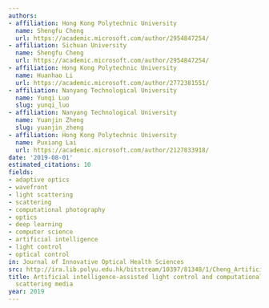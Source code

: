 ```yaml
---
authors:
- affiliation: Hong Kong Polytechnic University
  name: Shengfu Cheng
  url: https://academic.microsoft.com/author/2954847254/
- affiliation: Sichuan University
  name: Shengfu Cheng
  url: https://academic.microsoft.com/author/2954847254/
- affiliation: Hong Kong Polytechnic University
  name: Huanhao Li
  url: https://academic.microsoft.com/author/2772381551/
- affiliation: Nanyang Technological University
  name: Yunqi Luo
  slug: yunqi_luo
- affiliation: Nanyang Technological University
  name: Yuanjin Zheng
  slug: yuanjin_zheng
- affiliation: Hong Kong Polytechnic University
  name: Puxiang Lai
  url: https://academic.microsoft.com/author/2127833918/
date: '2019-08-01'
estimated_citations: 10
fields:
- adaptive optics
- wavefront
- light scattering
- scattering
- computational photography
- optics
- deep learning
- computer science
- artificial intelligence
- light control
- optical control
in: Journal of Innovative Optical Health Sciences
src: http://ira.lib.polyu.edu.hk/bitstream/10397/81348/1/Cheng_Artificial_Intelligence-assisted_Light.pdf
title: Artificial intelligence-assisted light control and computational imaging through
  scattering media
year: 2019
---
```

